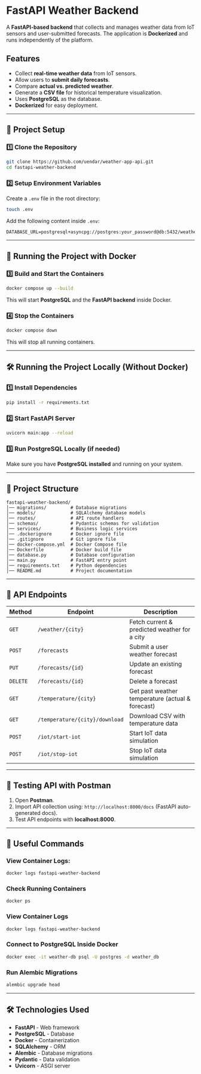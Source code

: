 # FastAPI Weather Backend

A **FastAPI-based backend** that collects and manages weather data from IoT sensors and user-submitted forecasts. The application is **Dockerized** and runs independently of the platform.

## Features
- Collect **real-time weather data** from IoT sensors.
- Allow users to **submit daily forecasts**.
- Compare **actual vs. predicted weather**.
- Generate a **CSV file** for historical temperature visualization.
- Uses **PostgreSQL** as the database.
- **Dockerized** for easy deployment.

---
## 📌 Project Setup

### 1️⃣ Clone the Repository
```sh
git clone https://github.com/uendar/weather-app-api.git
cd fastapi-weather-backend
```

### 2️⃣ Setup Environment Variables
Create a `.env` file in the root directory:
```sh
touch .env
```
Add the following content inside `.env`:
```env
DATABASE_URL=postgresql+asyncpg://postgres:your_password@db:5432/weather_db
```

---
## 🐳 Running the Project with Docker

### 3️⃣ Build and Start the Containers
```sh
docker compose up --build
```
This will start **PostgreSQL** and the **FastAPI backend** inside Docker.

### 4️⃣ Stop the Containers
```sh
docker compose down
```
This will stop all running containers.

---
## 🛠 Running the Project Locally (Without Docker)

### 1️⃣ Install Dependencies
```sh
pip install -r requirements.txt
```

### 2️⃣ Start FastAPI Server
```sh
uvicorn main:app --reload
```

### 3️⃣ Run PostgreSQL Locally (if needed)
Make sure you have **PostgreSQL installed** and running on your system.

---
## 📂 Project Structure
```
fastapi-weather-backend/
│── migrations/         # Database migrations
│── models/             # SQLAlchemy database models
│── routes/             # API route handlers
│── schemas/            # Pydantic schemas for validation
│── services/           # Business logic services
│── .dockerignore       # Docker ignore file
│── .gitignore          # Git ignore file
│── docker-compose.yml  # Docker Compose file
│── Dockerfile          # Docker build file
│── database.py         # Database configuration
│── main.py             # FastAPI entry point
│── requirements.txt    # Python dependencies
│── README.md           # Project documentation
```

---
## 📡 API Endpoints

| Method  | Endpoint                 | Description                                      |
|---------|--------------------------|--------------------------------------------------|
| `GET`   | `/weather/{city}`        | Fetch current & predicted weather for a city    |
| `POST`  | `/forecasts`             | Submit a user weather forecast                  |
| `PUT`   | `/forecasts/{id}`        | Update an existing forecast                     |
| `DELETE`| `/forecasts/{id}`        | Delete a forecast                               |
| `GET`   | `/temperature/{city}`    | Get past weather temperature (actual & forecast)|
| `GET`   | `/temperature/{city}/download` | Download CSV with temperature data     |
| `POST`  | `/iot/start-iot`         | Start IoT data simulation                        |
| `POST`  | `/iot/stop-iot`          | Stop IoT data simulation                         |

---
## 📝 Testing API with Postman
1. Open **Postman**.
2. Import API collection using: `http://localhost:8000/docs` (FastAPI auto-generated docs).
3. Test API endpoints with **localhost:8000**.

---
## 🔗 Useful Commands

### View Container Logs:
```sh
docker logs fastapi-weather-backend
```
### Check Running Containers
```sh
docker ps
```

### View Container Logs
```sh
docker logs fastapi-weather-backend
```

### Connect to PostgreSQL Inside Docker
```sh
docker exec -it weather-db psql -U postgres -d weather_db
```

### Run Alembic Migrations
```sh
alembic upgrade head
```

---
## 🛠 Technologies Used
- **FastAPI** - Web framework
- **PostgreSQL** - Database
- **Docker** - Containerization
- **SQLAlchemy** - ORM
- **Alembic** - Database migrations
- **Pydantic** - Data validation
- **Uvicorn** - ASGI server



